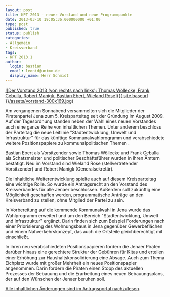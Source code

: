 ```yaml
---
layout: post
title: KPT 2013 - neuer Vorstand und neue Programmpunkte
date: 2013-03-10 19:05:36.000000000 +01:00
type: post
published: true
status: publish
categories:
- Allgemein
- Kreisverband
tags:
- KPT 2013.1
author:
  login: bastian
  email: leonid@unimx.de
  display_name: Herr Schmidt
---
```

[![Der Vorstand 2013 (von rechts nach links): Thomas Wöllecke, Frank Cebulla, Robert Manigk, Bastian Ebert, Wieland Rose]({{ site.baseurl }}/assets/vorstand-300x169.jpg)](/pictures/vorstand2013.jpg)

Am vergangenen Sonnabend versammelten sich die Mitglieder der Piratenpartei Jena zum 5. Kreisparteitag seit der Gründung im August 2009. Auf der Tagesordnung standen neben der Wahl eines neuen Vorstandes auch eine ganze Reihe von inhaltlichen Themen. Unter anderem beschloss der Parteitag die neue Leitlinie "Stadtentwicklung, Umwelt und Infrastruktur" für das künftige Kommunalwahlprogramm und verabschiedete weitere Positionspapiere zu kommunalpolitischen Themen .

Bastian Ebert als Vorsitzender sowie Thomas Wöllecke und Frank Cebulla als Schatzmeister und politischer Geschäftsführer wurden in ihren Ämtern bestätigt. Neu im Vorstand sind Wieland Rose (stellvertretender Vorsitzender) und Robert Manigk (Generalsekretär).

Die inhaltliche Weiterentwicklung spielte auch auf diesem Kreisparteitag eine wichtige Rolle. So wurde ein Antragsrecht an den Vorstand des Kreisverbandes für alle Jenaer beschlossen. Außerdem soll zukünftig eine Möglichkeit geschaffen werden, programmatische Anträge an den Kreisverband zu stellen, ohne Mitglied der Partei zu sein.

In Vorbereitung auf die kommende Kommunalwahl in Jena wurde das Wahlprogramm erweitert und um den Bereich "Stadtentwicklung, Umwelt und Infrastruktur" ergänzt. Darin finden sich zum Beispiel Forderungen nach einer Priorisierung des Wohnungsbaus in Jena gegenüber Gewerbeflächen und einem Nahverkehrskonzept, das auch die Ortsteile gleichberechtigt mit einschließt.

In ihren neu verabschiedeten Positionspapieren fordern die Jenaer Piraten darüber hinaus eine gerechtere Struktur der Gebühren für Kitas und erteilen einer Erhöhung zur Haushaltskonsolidierung eine Absage. Auch zum Thema Eichplatz wurde mit großer Mehrheit ein neues Positionspapier angenommen. Darin fordern die Piraten einen Stopp des aktuellen Prozesses der Bebauung und die Erarbeitung eines neuen Bebauungsplans, der auf den Wünschen der Jenaer beruhen soll.

[Alle inhaltlichen Änderungen sind im Antragsportal nachzulesen](http://wiki.piraten-thueringen.de/TH:KV_Jena/Kreisparteitag_2013.1/Antragsportal "Antragsportal des KPT 2013.1 im Wiki der PIRATEN Thüringen").
